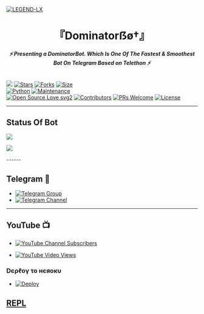 [![LEGEND-LX](https://te.legra.ph/file/c414381b7f545421a0b7c.jpg)](https://github.com/LEGEND-LX)


<h1 align="center">
<b> 『Dominatorẞø†』 </b>
</h1>

<h6 align="center">
  <b>⚡ Presenting a DominatorBot. Which Is One Of The Fastest & Smoothest Bot On Telegram Based on Telethon ⚡</b>
</h6>


[![](https://img.shields.io/badge/DOMINATORXBOT-v1.0-blue)](#)
[![Stars](https://img.shields.io/github/stars/dominator454/LEGENDBOT?style=flat-square&color=yellow)](https://github.com/dominator454/LEGENDBOT/stargazers)
[![Forks](https://img.shields.io/github/forks/dominator454/LEGENDBOT?style=flat-square&color=orange)](https://github.com/dominator454/LEGENDBOT/fork)
[![Size](https://img.shields.io/github/repo-size/dominator454/LEGENDBOT?style=flat-square&color=green)](https://github.com/dominator454/LEGENDBOT/)   
[![Python](https://img.shields.io/badge/Python-v3.10.2-blue)](https://www.python.org/)
[![Maintenance](https://img.shields.io/badge/Maintained%3F-yes-green.svg)](https://github.com/dominator454/LEGENDBOT/graphs/commit-activity)   
[![Open Source Love svg2](https://badges.frapsoft.com/os/v2/open-source.svg?v=103)](https://github.com/dominator454/LEGENDBOT)
[![Contributors](https://img.shields.io/github/contributors/dominator454/LEGENDBOT?style=flat-square&color=green)](https://github.com/dominator454/LEGENDBOT/graphs/contributors)
[![PRs Welcome](https://img.shields.io/badge/PRs-welcome-brightgreen.svg?style=flat-square)](https://makeapullrequest.com)
[![License](https://img.shields.io/badge/License-AGPL-blue)](https://github.com/dominator454/LEGENDBOT/blob/main/LICENSE)   

------

## Status Of Bot 
<p align="left">
    <a href="https://github.com/dominator454/DOMINATORXBOT/network/members"><img src="https://img.shields.io/github/forks/dominator454/DOMINATORXBOT?label=Forks&logoColor=Black&style=social"></a><p align="left"><a href="https://github.com/dominator454/DOMINATORXBOT/stargazers"><img src="https://img.shields.io/github/stars/dominator454/DOMINATORXBOT?logoColor=Blue&style=social"></a><p align="left"><a href="https://github.com/dominator454/DOMINATORXBOT"></a><p align="left"><a href="https://github.com/dominator454/DOMINATORXBOT?"></a>
------

## Telegram 🏪
- [![Telegram Group](https://img.shields.io/badge/Telegram-Group-brightgreen)](https://t.me/dominator_bot_support)
- [![Telegram Channel](https://img.shields.io/badge/Telegram-Channel-brightgreen)](https://t.me/dominator_bot_official)

------

## YouTube 📺
- [![YouTube Channel Subscribers](https://img.shields.io/youtube/channel/subscribers/UCvp8PY25PTRhFDZjLv3sVfg?style=social)](https://youtube.com/channel/UCg4QaZEcldHdC5Y6kO1VDVg)

- [![YouTube Video Views](https://img.shields.io/youtube/views/CH_KO1wim2o?label=Tutorial+•+Heroku+•&style=social)](https://youtube.com/channel/UCg4QaZEcldHdC5Y6kO1VDVg)

<h3> Dєρℓογ το нєяοκυ </h3>

- [![Deploy](https://www.herokucdn.com/deploy/button.svg)](https://heroku.com/deploy)

## [REPL](https://replit.com/@dominator454/stringforbot?v=1)
